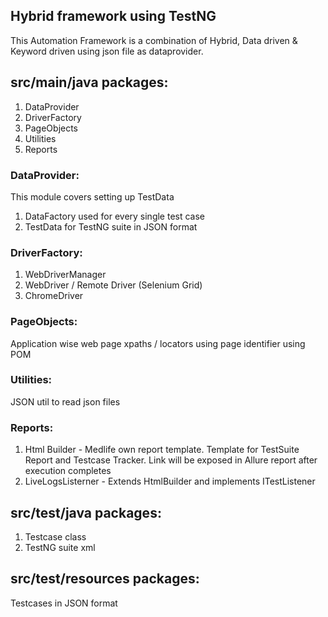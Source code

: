 Hybrid framework using TestNG
--

This Automation Framework is a combination of Hybrid, Data driven & Keyword driven using json file as dataprovider.

## src/main/java packages:
1. DataProvider
2. DriverFactory
3. PageObjects
4. Utilities
5. Reports

### DataProvider:
This module covers setting up TestData
1. DataFactory used for every single test case
2. TestData for TestNG suite in JSON format

### DriverFactory:
1. WebDriverManager
2. WebDriver / Remote Driver (Selenium Grid)
3. ChromeDriver

### PageObjects:
Application wise web page xpaths / locators using page identifier using POM

### Utilities:
JSON util to read json files 

### Reports:
1. Html Builder - Medlife own report template. Template for TestSuite Report and Testcase Tracker. Link will be exposed in Allure report after execution completes
2. LiveLogsListerner - Extends HtmlBuilder and implements ITestListener

## src/test/java packages:
1. Testcase class
2. TestNG suite xml

## src/test/resources packages:
Testcases in JSON format 
